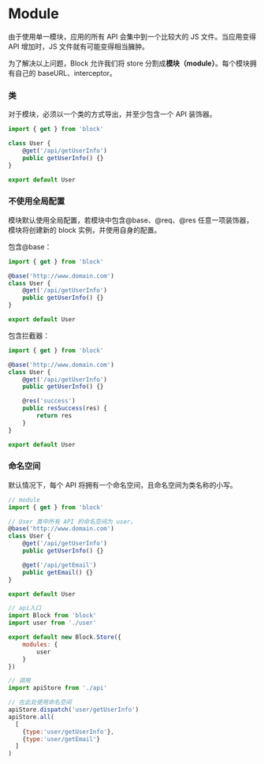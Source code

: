 # Module

由于使用单一模块，应用的所有 API 会集中到一个比较大的 JS 文件。当应用变得 API 增加时，JS 文件就有可能变得相当臃肿。

为了解决以上问题，Block 允许我们将 store 分割成**模块（module）**。每个模块拥有自己的 baseURL、interceptor。

### 类

对于模块，必须以一个类的方式导出，并至少包含一个 API 装饰器。

```js
import { get } from 'block'

class User {
    @get('/api/getUserInfo')
    public getUserInfo() {}
}

export default User
```

### 不使用全局配置

模块默认使用全局配置，若模块中包含@base、@req、@res 任意一项装饰器，模块将创建新的 block 实例，并使用自身的配置。

包含@base：

```js
import { get } from 'block'

@base('http://www.domain.com')
class User {
    @get('/api/getUserInfo')
    public getUserInfo() {}
}

export default User
```

包含拦截器：

```js
import { get } from 'block'

@base('http://www.domain.com')
class User {
    @get('/api/getUserInfo')
    public getUserInfo() {}

    @res('success')
    public resSuccess(res) {
        return res
    }
}

export default User
```

### 命名空间

默认情况下，每个 API 将拥有一个命名空间，且命名空间为类名称的小写。

```js
// module
import { get } from 'block'

// User 类中所有 API 的命名空间为 user。
@base('http://www.domain.com')
class User {
    @get('/api/getUserInfo')
    public getUserInfo() {}

    @get('/api/getEmail')
    public getEmail() {}
}

export default User

// api入口
import Block from 'block'
import user from './user'

export default new Block.Store({
    modules: {
        user
    }
})

// 调用
import apiStore from './api'

// 在此处使用命名空间
apiStore.dispatch('user/getUserInfo')
apiStore.all(
  [
    {type:'user/getUserInfo'},
    {type:'user/getEmail'}
  ]
)
```
